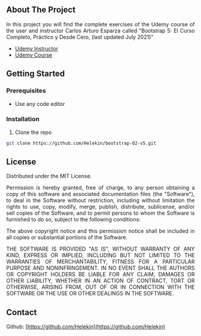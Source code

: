 ## About The Project

<p align="justify">
In this project you will find the complete exercises of the Udemy course of the user and instructor Carlos Arturo Esparza called "Bootstrap 5: El Curso Completo, Práctico y Desde Cero, (last updated July 2021)"
</p>

- [Udemy Instructor](https://www.udemy.com/user/carlosarturo2/)
- [Udemy Course](https://www.udemy.com/course/curso-bootstrap/)

## Getting Started

### Prerequisites

- Use any code editor

### Installation

1. Clone the repo

```sh
git clone https://github.com/Helekin/bootstrap-02-v5.git
```

## License

Distributed under the MIT License.

<p align="justify">
Permission is hereby granted, free of charge, to any person obtaining a copy of this software and associated documentation files (the "Software"), to deal in the Software without restriction, including without limitation the rights to use, copy, modify, merge, publish, distribute, sublicense, and/or sell copies of the Software, and to permit persons to whom the Software is furnished to do so, subject to the following conditions: 
</p>

<p align="justify">
The above copyright notice and this permission notice shall be included in all copies or substantial portions of the Software.
</p>

<p align="justify">
THE SOFTWARE IS PROVIDED "AS IS", WITHOUT WARRANTY OF ANY KIND, EXPRESS OR IMPLIED, INCLUDING BUT NOT LIMITED TO THE WARRANTIES OF MERCHANTABILITY, FITNESS FOR A PARTICULAR PURPOSE AND NONINFRINGEMENT. IN NO EVENT SHALL THE AUTHORS OR COPYRIGHT HOLDERS BE LIABLE FOR ANY CLAIM, DAMAGES OR OTHER LIABILITY, WHETHER IN AN ACTION OF CONTRACT, TORT OR OTHERWISE, ARISING FROM, OUT OF OR IN CONNECTION WITH THE SOFTWARE OR THE USE OR OTHER DEALINGS IN THE SOFTWARE.
</p>

## Contact

Github: [https://github.com/Helekin](https://github.com/Helekin)
